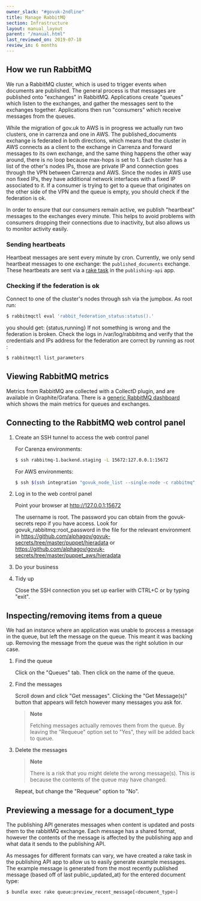```yaml
---
owner_slack: "#govuk-2ndline"
title: Manage RabbitMQ
section: Infrastructure
layout: manual_layout
parent: "/manual.html"
last_reviewed_on: 2019-07-18
review_in: 6 months
---
```


## How we run RabbitMQ

We run a RabbitMQ cluster, which is used to trigger events when
documents are published. The general process is that messages are
published onto "exchanges" in RabbitMQ. Applications create "queues"
which listen to the exchanges, and gather the messages sent to the
exchanges together. Applications then run "consumers" which receive
messages from the queues.

While the migration of gov.uk to AWS is in progress we actually run
two clusters, one in carrenza and one in AWS.
The published_documents exchange is federated in both directions, which
means that the cluster in AWS connects as a client to the exchange in 
Carrenza and forward messages to its own exchange, and the same thing 
happens the other way around, there is no loop because max-hops is set to 1.
Each cluster has a list of the other's nodes IPs, those are private IP
and connection goes through the VPN between Carrenza and AWS.
Since the nodes in AWS use non fixed IPs, they have additional
network interfaces with a fixed IP associated to it.
If a consumer is trying to get to a queue that originates on the other
side of the VPN and the queue is empty, you should check if the 
federation is ok.

In order to ensure that our consumers remain active, we publish
"heartbeat" messages to the exchanges every minute. This helps to avoid
problems with consumers dropping their connections due to inactivity,
but also allows us to monitor activity easily.

### Sending heartbeats

Heartbeat messages are sent every minute by cron. Currently, we only
send heartbeat messages to one exchange: the `published_documents`
exchange. These heartbeats are sent via a [rake task][heartbeat_rake_task]
in the `publishing-api` app.

[heartbeat_rake_task]: https://github.com/alphagov/publishing-api/blob/012cb3f1ceb3b18e7059a367cc4030aa0763afb4/lib/tasks/heartbeat_messages.rake

### Checking if the federation is ok

Connect to one of the cluster's nodes through ssh via the jumpbox.
As root run:

```bash
$ rabbitmqctl eval 'rabbit_federation_status:status().'
```

you should get: {status,running}
If not something is wrong and the federation is broken.
Check the logs in /var/log/rabbitmq and verify that the credentials and
IPs address for the federation are correct by running as root :

```bash
$ rabbitmqctl list_parameters
```

## Viewing RabbitMQ metrics

Metrics from RabbitMQ are collected with a CollectD plugin, and are
available in Graphite/Grafana. There is a [generic RabbitMQ
dashboard][rabbitmq-dashboard] which shows the main metrics for queues
and exchanges.

[rabbitmq-dashboard]: https://grafana.publishing.service.gov.uk/dashboard/file/rabbitmq.json

## Connecting to the RabbitMQ web control panel

1.  Create an SSH tunnel to access the web control panel

    For Carenza environments:

    ```bash
    $ ssh rabbitmq-1.backend.staging -L 15672:127.0.0.1:15672
    ```

    For AWS environments:

    ```bash
    $ ssh $(ssh integration "govuk_node_list --single-node -c rabbitmq").integration -CNL 15672:127.0.0.1:15672
    ```

2.  Log in to the web control panel

    Point your browser at <http://127.0.0.1:15672>

    The username is root. The password you can obtain from the govuk-secrets
    repo if you have access. Look for govuk\_rabbitmq::root\_password in the file for the
    relevant environment in
    <https://github.com/alphagov/govuk-secrets/tree/master/puppet/hieradata> or <https://github.com/alphagov/govuk-secrets/tree/master/puppet_aws/hieradata>

3.  Do your business
4.  Tidy up

    Close the SSH connection you set up earlier with CTRL+C or by typing
    "exit".

## Inspecting/removing items from a queue

We had an instance where an application was unable to process a message
in the queue, but left the message on the queue. This meant it was
backing up. Removing the message from the queue was the right solution
in our case.

1.  Find the queue

    Click on the "Queues" tab. Then click on the name of the queue.

2.  Find the messages

    Scroll down and click "Get messages". Clicking the "Get Message(s)"
    button that appears will fetch however many messages you ask for.

    > **Note**
    >
    > Fetching messages actually removes them from the queue. By leaving
    the "Requeue" option set to "Yes", they will be added back to queue.

3.  Delete the messages

    > **Note**
    >
    > There is a risk that you might delete the wrong message(s). This
    > is because the contents of the queue may have changed.

    Repeat, but change the "Requeue" option to "No".

## Previewing a message for a document_type

The publishing API generates messages when content is updated and posts them
to the rabbitMQ exchange. Each message has a shared format, however the contents
of the message is affected by the publishing app and what data it sends to the
publishing API.

As messages for different formats can vary, we have created a rake task in the
publishing API app to allow us to easily generate example messages. The example
message is generated from the most recently published message (based off of
last public_updated_at) for the entered document type:

```bash
$ bundle exec rake queue:preview_recent_message[<document_type>]
```

